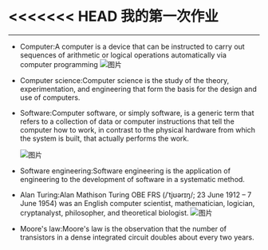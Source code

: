 <<<<<<< HEAD
我的第一次作业
======
---
* Computer:A computer is a device that can be instructed to carry out sequences of arithmetic or logical operations automatically via computer programming
![图片](https://uidesign.gbtcdn.com/GB/images/others/top_brands/TSCZCVFDV1.jpg)
* Computer science:Computer science is the study of the theory, experimentation, and engineering that form the basis for the design and use of computers.

* Software:Computer software, or simply software, is a generic term that refers to a collection of data or computer instructions that tell the computer how to work, in contrast to the physical hardware from which the system is built, that actually performs the work.

  ![图片](https://encrypted-tbn0.gstatic.com/images?q=tbn:ANd9GcTs7IJG04ivWdzNYtBE9QVqQuiH_vPwdZlbQFYQJbgMuL4iUJ91ng)
* Software engineering:Software engineering is the application of engineering to the development of software in a systematic method.

* Alan Turing:Alan Mathison Turing OBE FRS (/ˈtjʊərɪŋ/; 23 June 1912 – 7 June 1954) was an English computer scientist, mathematician, logician, cryptanalyst, philosopher, and theoretical biologist.
![图片](https://upload.wikimedia.org/wikipedia/commons/thumb/a/a1/Alan_Turing_Aged_16.jpg/330px-Alan_Turing_Aged_16.jpg)
* Moore's law:Moore's law is the observation that the number of transistors in a dense integrated circuit doubles about every two years.